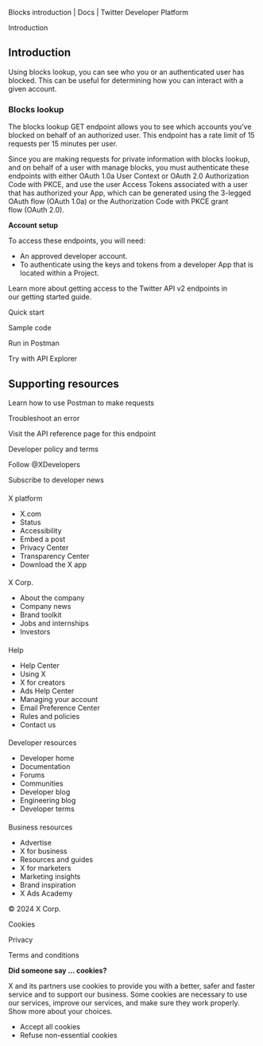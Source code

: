 



Blocks introduction | Docs | Twitter Developer Platform 





































































































Introduction






Introduction
------------


Using blocks lookup, you can see who you or an authenticated user has blocked. This can be useful for determining how you can interact with a given account. 


### Blocks lookup


The blocks lookup GET endpoint allows you to see which accounts you’ve blocked on behalf of an authorized user. This endpoint has a rate limit of 15 requests per 15 minutes per user. 


Since you are making requests for private information with blocks lookup, and on behalf of a user with manage blocks, you must authenticate these endpoints with either OAuth 1.0a User Context or OAuth 2.0 Authorization Code with PKCE, and use the user Access Tokens associated with a user that has authorized your App, which can be generated using the 3-legged OAuth flow (OAuth 1.0a) or the Authorization Code with PKCE grant flow (OAuth 2.0).











**Account setup**


To access these endpoints, you will need:


* An approved developer account.
* To authenticate using the keys and tokens from a developer App that is located within a Project.


Learn more about getting access to the Twitter API v2 endpoints in our getting started guide.












Quick start


Sample code


Run in Postman


Try with API Explorer

















Supporting resources
--------------------






Learn how to use Postman to make requests


Troubleshoot an error


Visit the API reference page for this endpoint

























Developer policy and terms


Follow @XDevelopers


Subscribe to developer news












#### 
 X platform


* X.com
* Status
* Accessibility
* Embed a post
* Privacy Center
* Transparency Center
* Download the X app




#### 
 X Corp.


* About the company
* Company news
* Brand toolkit
* Jobs and internships
* Investors




#### 
 Help


* Help Center
* Using X
* X for creators
* Ads Help Center
* Managing your account
* Email Preference Center
* Rules and policies
* Contact us




#### 
 Developer resources


* Developer home
* Documentation
* Forums
* Communities
* Developer blog
* Engineering blog
* Developer terms




#### 
 Business resources


* Advertise
* X for business
* Resources and guides
* X for marketers
* Marketing insights
* Brand inspiration
* X Ads Academy









 © 2024 X Corp.
 


Cookies


Privacy


Terms and conditions






















**Did someone say … cookies?**  
  


 X and its partners use cookies to provide you with a better, safer and
 faster service and to support our business. Some cookies are necessary to use
 our services, improve our services, and make sure they work properly.
 Show more about your choices.


 




* Accept all cookies
* Refuse non-essential cookies















